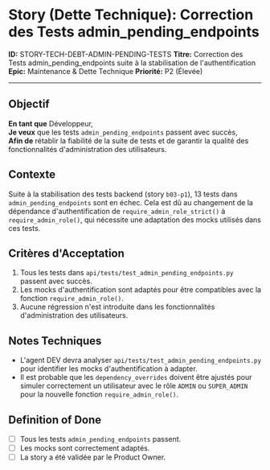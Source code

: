 # Story (Dette Technique): Correction des Tests admin_pending_endpoints

**ID:** STORY-TECH-DEBT-ADMIN-PENDING-TESTS
**Titre:** Correction des Tests admin_pending_endpoints suite à la stabilisation de l'authentification
**Epic:** Maintenance & Dette Technique
**Priorité:** P2 (Élevée)

---

## Objectif

**En tant que** Développeur,  
**Je veux** que les tests `admin_pending_endpoints` passent avec succès,  
**Afin de** rétablir la fiabilité de la suite de tests et de garantir la qualité des fonctionnalités d'administration des utilisateurs.

## Contexte

Suite à la stabilisation des tests backend (story `b03-p1`), 13 tests dans `admin_pending_endpoints` sont en échec. Cela est dû au changement de la dépendance d'authentification de `require_admin_role_strict()` à `require_admin_role()`, qui nécessite une adaptation des mocks utilisés dans ces tests.

## Critères d'Acceptation

1.  Tous les tests dans `api/tests/test_admin_pending_endpoints.py` passent avec succès.
2.  Les mocks d'authentification sont adaptés pour être compatibles avec la fonction `require_admin_role()`.
3.  Aucune régression n'est introduite dans les fonctionnalités d'administration des utilisateurs.

## Notes Techniques

-   L'agent DEV devra analyser `api/tests/test_admin_pending_endpoints.py` pour identifier les mocks d'authentification à adapter.
-   Il est probable que les `dependency_overrides` doivent être ajustés pour simuler correctement un utilisateur avec le rôle `ADMIN` ou `SUPER_ADMIN` pour la nouvelle fonction `require_admin_role()`.

## Definition of Done

- [ ] Tous les tests `admin_pending_endpoints` passent.
- [ ] Les mocks sont correctement adaptés.
- [ ] La story a été validée par le Product Owner.
